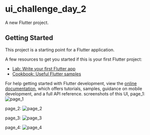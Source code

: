 # ui_challenge_day_2

A new Flutter project.

## Getting Started

This project is a starting point for a Flutter application.

A few resources to get you started if this is your first Flutter project:

- [Lab: Write your first Flutter app](https://docs.flutter.dev/get-started/codelab)
- [Cookbook: Useful Flutter samples](https://docs.flutter.dev/cookbook)

For help getting started with Flutter development, view the
[online documentation](https://docs.flutter.dev/), which offers tutorials,
samples, guidance on mobile development, and a full API reference.
screenshots of this UI,
page_1:
![page_1](https://github.com/VITianLalit/flutter_ui_challenge_day_2.github.io/assets/98540540/a9efbca8-db2d-47f4-9b0f-e2d7f686813e)

page_2: 
![page_2](https://github.com/VITianLalit/flutter_ui_challenge_day_2.github.io/assets/98540540/5f3a7747-e238-4693-8e03-c5b06278f28c)

page_3:
![page_3](https://github.com/VITianLalit/flutter_ui_challenge_day_2.github.io/assets/98540540/96149924-9ffd-494e-a0d8-207ba49c0638)

page_4:
![page_4](https://github.com/VITianLalit/flutter_ui_challenge_day_2.github.io/assets/98540540/7d878f51-5ba3-4bd4-93b7-54e5e0c20fae)


